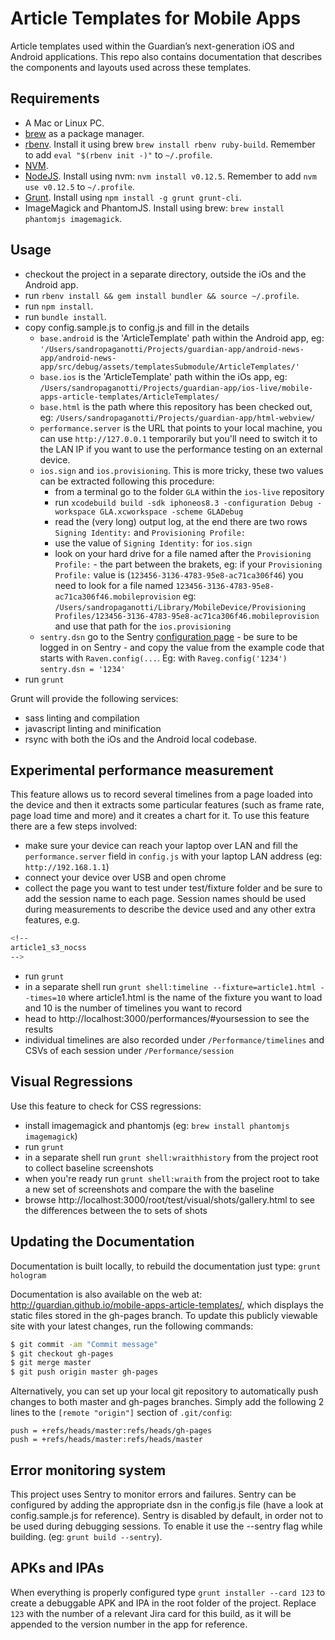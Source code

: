 # Article Templates for Mobile Apps
Article templates used within the Guardian’s next-generation iOS and Android applications. This repo also contains documentation that describes the components and layouts used across these templates.

## Requirements
* A Mac or Linux PC.
* [brew](http://brew.sh/) as a package manager.
* [rbenv](https://github.com/sstephenson/rbenv). Install it using brew `brew install rbenv ruby-build`. Remember to add `eval "$(rbenv init -)"` to `~/.profile`.
* [NVM](https://github.com/creationix/nvm). 
* [NodeJS](http://nodejs.org/). Install using nvm: `nvm install v0.12.5`. Remember to add `nvm use v0.12.5` to `~/.profile`.
* [Grunt](http://gruntjs.com/). Install using `npm install -g grunt grunt-cli`.
* ImageMagick and PhantomJS. Install using brew: `brew install phantomjs imagemagick`.

## Usage
* checkout the project in a separate directory, outside the iOs and the Android app.
* run `rbenv install && gem install bundler && source ~/.profile`.
* run `npm install`. 
* run `bundle install`.
* copy config.sample.js to config.js and fill in the details
    * `base.android` is the 'ArticleTemplate' path within the Android app, eg: `'/Users/sandropaganotti/Projects/guardian-app/android-news-app/android-news-app/src/debug/assets/templatesSubmodule/ArticleTemplates/'`
    * `base.ios` is the 'ArticleTemplate' path within the iOs app, eg: `/Users/sandropaganotti/Projects/guardian-app/ios-live/mobile-apps-article-templates/ArticleTemplates/`
    * `base.html` is the path where this repository has been checked out, eg: `/Users/sandropaganotti/Projects/guardian-app/html-webview/`
    * `performance.server` is the URL that points to your local machine, you can use `http://127.0.0.1` temporarily but you'll need to switch it to the LAN IP if you want to use the performance testing on an external device.
    * `ios.sign` and `ios.provisioning`. This is more tricky, these two values can be extracted following this procedure:
        * from a terminal go to the folder `GLA` within the `ios-live` repository
        * run `xcodebuild build -sdk iphoneos8.3 -configuration Debug -workspace GLA.xcworkspace -scheme GLADebug`
        * read the (very long) output log, at the end there are two rows `Signing Identity:` and `Provisioning Profile:`
        * use the value of `Signing Identity:` for `ios.sign`
        * look on your hard drive for a file named after the `Provisioning Profile:` - the part between the brakets, eg: if your `Provisioning Profile:` value is (`123456-3136-4783-95e8-ac71ca306f46`) you need to look for a file named `123456-3136-4783-95e8-ac71ca306f46.mobileprovision` eg: `/Users/sandropaganotti/Library/MobileDevice/Provisioning Profiles/123456-3136-4783-95e8-ac71ca306f46.mobileprovision` and use that path for the `ios.provisioning`
    * `sentry.dsn` go to the Sentry [configuration page](https://app.getsentry.com/docs/platforms/javascript/?pid=40557) - be sure to be logged in on Sentry - and copy the value from the example code that starts with `Raven.config(...`. Eg: with `Raveg.config('1234')` `sentry.dsn = '1234'`
* run `grunt` 

Grunt will provide the following services:
* sass linting and compilation
* javascript linting and minification
* rsync with both the iOs and the Android local codebase.

## Experimental performance measurement
This feature allows us to record several timelines from a page loaded into the device and then it extracts some 
particular features (such as frame rate, page load time and more) and it creates a chart for it. 
To use this feature there are a few steps involved:
* make sure your device can reach your laptop over LAN and fill the `performance.server` field in `config.js` with your laptop LAN address (eg: `http://192.168.1.1`)
* connect your device over USB and open chrome
* collect the page you want to test under test/fixture folder and be sure to add the session name to each page. Session names should be used during measurements to describe the device used and any other extra features, e.g.
```bash
<!--
article1_s3_nocss
-->
```
* run `grunt`
* in a separate shell run `grunt shell:timeline --fixture=article1.html --times=10` where article1.html is the name of the fixture you want to load and 10 is the number of timelines you want to record
* head to http://localhost:3000/performances/#yoursession to see the results
* individual timelines are also recorded under `/Performance/timelines` and CSVs of each session under `/Performance/session`

## Visual Regressions
Use this feature to check for CSS regressions:
* install imagemagick and phantomjs (eg: `brew install phantomjs imagemagick`)
* run `grunt`
* in a separate shell run `grunt shell:wraithhistory` from the project root to collect baseline screenshots
* when you're ready run `grunt shell:wraith` from the project root to take a new set of screenshots and compare the with the baseline
* browse http://localhost:3000/root/test/visual/shots/gallery.html to see the differences between the to sets of shots

## Updating the Documentation
Documentation is built locally, to rebuild the documentation just type: `grunt hologram`

Documentation is also available on the web at: http://guardian.github.io/mobile-apps-article-templates/, which displays the static files stored in the gh-pages branch. To update this publicly viewable site with your latest changes, run the following commands:

```bash
$ git commit -am "Commit message"
$ git checkout gh-pages
$ git merge master
$ git push origin master gh-pages
```

Alternatively, you can set up your local git repository to automatically push changes to both master and gh-pages branches. Simply add the following 2 lines to the ``[remote "origin"]`` section of ``.git/config``:

```
push = +refs/heads/master:refs/heads/gh-pages
push = +refs/heads/master:refs/heads/master
```

## Error monitoring system
This project uses Sentry to monitor errors and failures. Sentry can be configured by adding the appropriate dsn in the config.js file (have a look at config.sample.js for reference). Sentry is disabled by default, in order not to be used during debugging sessions. To enable it use the --sentry flag while building. (eg: `grunt build --sentry`).

## APKs and IPAs
When everything is properly configured type `grunt installer --card 123` to create a debuggable APK and IPA in the root folder of the project. Replace `123` with the number of a relevant Jira card for this build, as it will be appended to the version number in the app for reference.
